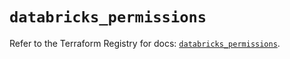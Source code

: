 # `databricks_permissions`

Refer to the Terraform Registry for docs: [`databricks_permissions`](https://registry.terraform.io/providers/databricks/databricks/1.93.0/docs/resources/permissions).
